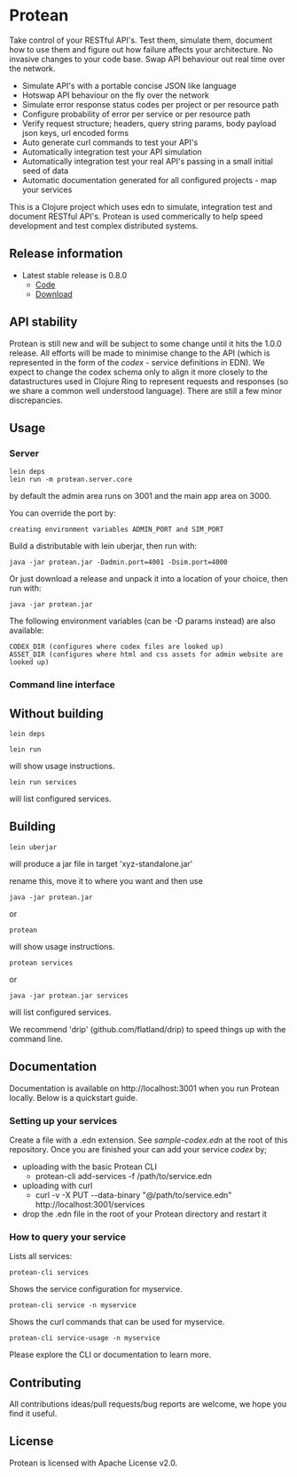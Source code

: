 # Protean

Take control of your RESTful API's. Test them, simulate them, document how to use them and figure out how failure affects your architecture. No invasive changes to your code base. Swap API behaviour out real time over the network.

* Simulate API's with a portable concise JSON like language
* Hotswap API behaviour on the fly over the network
* Simulate error response status codes per project or per resource path
* Configure probability of error per service or per resource path
* Verify request structure; headers, query string params, body payload json keys, url encoded forms
* Auto generate curl commands to test your API's
* Automatically integration test your API simulation
* Automatically integration test your real API's passing in a small initial seed of data
* Automatic documentation generated for all configured projects - map your services

This is a Clojure project which uses edn to simulate, integration test and document RESTful API's. Protean is used commerically to help speed development and test complex distributed systems.


## Release information

* Latest stable release is 0.8.0
    * [Code](https://github.com/passivsystems/protean/tree/0.8.0)
    * [Download](https://github.com/passivsystems/protean/releases/download/0.8.0/protean-0.8.0.tgz)


## API stability

Protean is still new and will be subject to some change until it hits the 1.0.0 release.  All efforts will be made to minimise change to the API (which is represented in the form of the *codex* - service definitions in EDN).  We expect to change the codex schema only to align it more closely to the datastructures used in Clojure Ring to represent requests and responses (so we share a common well understood language).  There are still a few minor discrepancies.


## Usage

### Server

    lein deps
    lein run -m protean.server.core

by default the admin area runs on 3001 and the main app area on 3000.

You can override the port by:

    creating environment variables ADMIN_PORT and SIM_PORT

Build a distributable with lein uberjar, then run with:

    java -jar protean.jar -Dadmin.port=4001 -Dsim.port=4000


Or just download a release and unpack it into a location of your choice, then run with:

    java -jar protean.jar

The following environment variables (can be -D params instead) are also available:

    CODEX_DIR (configures where codex files are looked up)
    ASSET_DIR (configures where html and css assets for admin website are looked up)

### Command line interface

## Without building

    lein deps

    lein run

will show usage instructions.

    lein run services

will list configured services.

## Building

    lein uberjar

will produce a jar file in target 'xyz-standalone.jar'

rename this, move it to where you want and then use

    java -jar protean.jar

or

    protean

will show usage instructions.

    protean services

or

    java -jar protean.jar services

will list configured services.

We recommend 'drip' (github.com/flatland/drip) to speed things up with the command line.


## Documentation

Documentation is available on http://localhost:3001 when you run Protean locally.  Below is a quickstart guide.

### Setting up your services

Create a file with a .edn extension. See *sample-codex.edn* at the root of this repository. Once you are finished your can add your service *codex* by;
* uploading with the basic Protean CLI
    - protean-cli add-services -f /path/to/service.edn
* uploading with curl
    - curl -v -X PUT --data-binary "@/path/to/service.edn" http://localhost:3001/services
* drop the .edn file in the root of your Protean directory and restart it


### How to query your service

Lists all services:

    protean-cli services

Shows the service configuration for myservice.

    protean-cli service -n myservice

Shows the curl commands that can be used for myservice.

    protean-cli service-usage -n myservice

Please explore the CLI or documentation to learn more.


## Contributing

All contributions ideas/pull requests/bug reports are welcome, we hope you find it useful.


## License

Protean is licensed with Apache License v2.0.
